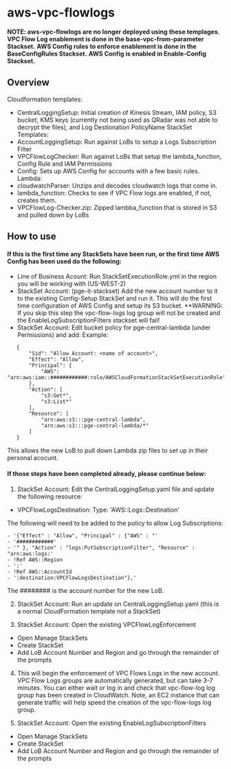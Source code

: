 # aws-vpc-flowlogs

**NOTE: aws-vpc-flowlogs are no longer deployed using these templages.**
**VPC Flow Log enablement is done in the base-vpc-from-parameter Stackset.**
**AWS Config rules to enforce enablement is done in the BaseConfigRules Stackset.**
**AWS Config is enabled in Enable-Config Stackset.**

## Overview
Cloudformation templates:
  * CentralLoggingSetup: Initial creation of Kinesis Stream, IAM policy, S3 bucket, KMS keys (currently not being used as QRadar was not able to decrypt the files), and Log Destionation PolicyName
StackSet Templates:
  * AccountLoggingSetup: Run against LoBs to setup a Logs Subscription Filter
  * VPCFlowLogChecker: Run against LoBs that setup the lambda_function, Config Rule and IAM Permissions
  * Config: Sets up AWS Config for accounts with a few basic rules.
Lambda:
  * cloudwatchParser: Unzips and decodes cloudwatch logs that come in.
  * lambda_function: Checks to see if VPC Flow logs are enabled, if not, creates them.
  * VPCFlowLog-Checker.zip: Zipped lambba_function that is stored in S3 and pulled down by LoBs

## How to use
#### If this is the first time any StackSets have been run, or the first time AWS Config has been used do the following:
 * Line of Business Acount: Run StackSetExecutionRole.yml in the region you will be working with (US-WEST-2)
 * StackSet Account: (pge-it-stackset) Add the new account number to it to the existing Config-Setup StackSet and run it. This will do the first time configuration of AWS Config and setup its S3 bucket. **WARNING: If you skip this step the vpc-flow-logs log group will not be created and the EnableLogSubscriptionFilters stackset will fail!
 * StackSet Account: Edit bucket policy for pge-central-lambda (under Permissions) and add:
 Example:

 ```
    {
        "Sid": "Allow Account: <name of account>",
        "Effect": "Allow",
        "Principal": {
            "AWS": "arn:aws:iam::############:role/AWSCloudFormationStackSetExecutionRole"
        },
        "Action": [
            "s3:Get*",
            "s3:List*"
        ],
        "Resource": [
            "arn:aws:s3:::pge-central-lambda",
            "arn:aws:s3:::pge-central-lambda/*"
        ]
    }
```
This allows the new LoB to pull down Lambda zip files to set up in their personal acocunt.

#### If those steps have been completed already, please continue below:
1. StackSet Account: Edit the CentralLoggingSetup.yaml file and update the following resource:    
 * VPCFlowLogsDestination:
    Type: 'AWS::Logs::Destination'

  The following will need to be added to the policy to allow Log Subscriptions:

  ```
  - '{"Effect" : "Allow", "Principal" : {"AWS" : "'
  - '############'
  - '" }, "Action" : "logs:PutSubscriptionFilter", "Resource" : "arn:aws:logs:'
  - !Ref AWS::Region
  - ':'
  - !Ref AWS::AccountId
  - ':destination:VPCFlowLogsDestination"},'  
  ```

The ######## is the account number for the new LoB.

2. StackSet Account: Run an update on CentralLoggingSetup.yaml (this is a normal CloudFormation template not a StackSet)

3. StackSet Account: Open the existing VPCFlowLogEnforcement
 * Open Manage  StackSets
 * Create StackSet
 * Add LoB Account Number and Region and go through the remainder of the prompts

 4. This will begin the enforcement of VPC Flows Logs in the new account. VPC Flow Logs groups are automatically generated, but can take 3-7 minutes. You can either wait or log in and check that vpc-flow-log log group has been created in CloudWatch.  Note, an EC2 instance that can generate traffic will help speed the creation of the vpc-flow-logs log group.  

 5. StackSet Account: Open the existing EnableLogSubscriptionFilters
  * Open Manage  StackSets
  * Create StackSet
  * Add LoB Account Number and Region and go through the remainder of the prompts

